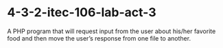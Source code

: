 # 4-3-2-itec-106-lab-act-3
 A PHP program that will request input from the user about his/her favorite food and then move the user’s response from one file to another.

